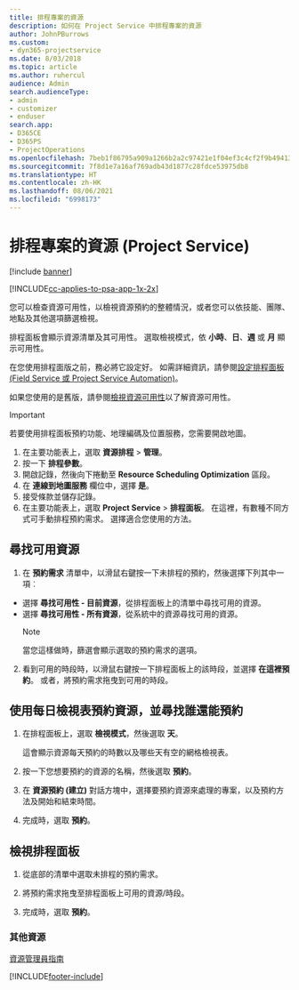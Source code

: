 ```yaml
---
title: 排程專案的資源
description: 如何在 Project Service 中排程專案的資源
author: JohnPBurrows
ms.custom:
- dyn365-projectservice
ms.date: 8/03/2018
ms.topic: article
ms.author: ruhercul
audience: Admin
search.audienceType:
- admin
- customizer
- enduser
search.app:
- D365CE
- D365PS
- ProjectOperations
ms.openlocfilehash: 7beb1f86795a909a1266b2a2c97421e1f04ef3c4cf2f9b49413cd1382b0f2011
ms.sourcegitcommit: 7f8d1e7a16af769adb43d1877c28fdce53975db8
ms.translationtype: HT
ms.contentlocale: zh-HK
ms.lasthandoff: 08/06/2021
ms.locfileid: "6998173"
---
```

# <a name="schedule-resources-for-a-project-project-service"></a>排程專案的資源 (Project Service)

[!include [banner](../includes/psa-now-project-operations.md)]

[!INCLUDE[cc-applies-to-psa-app-1x-2x](../includes/cc-applies-to-psa-app-1x-2x.md)]

您可以檢查資源可用性，以檢視資源預約的整體情況，或者您可以依技能、團隊、地點及其他選項篩選檢視。  
  
排程面板會顯示資源清單及其可用性。 選取檢視模式，依 **小時**、**日**、**週** 或 **月** 顯示可用性。  
  
在您使用排程面版之前，務必將它設定好。 如需詳細資訊，請參閱[設定排程面板 (Field Service 或 Project Service Automation)](/dynamics365/field-service/configure-schedule-board)。
  
如果您使用的是舊版，請參閱[檢視資源可用性](../psa/view-resource-availability.md)以了解資源可用性。  

> [!IMPORTANT]
>  若要使用排程面板預約功能、地理編碼及位置服務，您需要開啟地圖。  
> 
> 1. 在主要功能表上，選取 **資源排程** > **管理**。  
> 2. 按一下 **排程參數**。  
> 3. 開啟記錄，然後向下捲動至 **Resource Scheduling Optimization** 區段。  
> 4. 在 **連線到地圖服務** 欄位中，選擇 **是**。  
> 5. 接受條款並儲存記錄。  
> 6. 在主要功能表上，選取 **Project Service** > **排程面板**。 在這裡，有數種不同方式可手動排程預約需求。 選擇適合您使用的方法。
  
## <a name="find-available-resources"></a>尋找可用資源

1.  在 **預約需求** 清單中，以滑鼠右鍵按一下未排程的預約，然後選擇下列其中一項︰  
  
- 選擇 **尋找可用性 - 目前資源**，從排程面板上的清單中尋找可用的資源。  
- 選擇 **尋找可用性 - 所有資源**，從系統中的資源尋找可用的資源。  
   > [!NOTE]
   >  當您這樣做時，篩選會顯示選取的預約需求的選項。  
  
2. 看到可用的時段時，以滑鼠右鍵按一下排程面板上的該時段，並選擇 **在這裡預約**。 或者，將預約需求拖曳到可用的時段。  
  

## <a name="book-a-resource-using-the-daily-view-and-find-whos-under-booked"></a>使用每日檢視表預約資源，並尋找誰還能預約
  
1.  在排程面板上，選取 **檢視模式**，然後選取 **天**。  
  
    這會顯示資源每天預約的時數以及哪些天有空的網格檢視表。  
  
2.  按一下您想要預約的資源的名稱，然後選取 **預約**。  
  
3.  在 **資源預約 (建立)** 對話方塊中，選擇要預約資源來處理的專案，以及預約方法及開始和結束時間。  
  
4.  完成時，選取 **預約**。  
  
## <a name="view-to-the-schedule-board"></a>檢視排程面板
  
1.  從底部的清單中選取未排程的預約需求。  
  
2.  將預約需求拖曳至排程面板上可用的資源/時段。  
  
3.  完成時，選取 **預約**。  
  
### <a name="additional-resources"></a>其他資源  
 [資源管理員指南](../psa/resource-manager-guide.md)


[!INCLUDE[footer-include](../includes/footer-banner.md)]